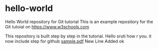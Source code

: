 # hello-world

Hello World repository for Git tutorial
This is an example repository for the Git tutoial on https://www.w3schools.com

This repository is built step by step in the tutorial.
Hello sruti how r you.
it now include step for github
[sample.pdf](https://github.com/piu96/hello-world/files/10081632/sample.pdf)
New Line Added
ok
